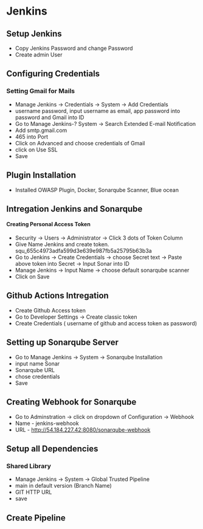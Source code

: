 # Jenkins

## Setup Jenkins

- Copy Jenkins Password and change Password
- Create admin User

## Configuring Credentials

### Setting Gmail for Mails

- Manage Jenkins -> Credentials -> System -> Add Credentials
- username password, input username as email, app password into password and Gmail into ID
- Go to Manage Jenkins-? System -> Search Extended E-mail Notification
- Add smtp.gmail.com
- 465 into Port
- Click on Advanced and choose credentials of Gmail
- click on Use SSL
- Save

## Plugin Installation

- Installed OWASP Plugin, Docker, Sonarqube Scanner, Blue ocean

## Intregation Jenkins and Sonarqube

#### Creating Personal Access Token
- Security -> Users -> Administrator -> Click 3 dots of Token Column
- Give Name Jenkins and create token. squ_655c4973adfa599d3e639e987fb5a25795b63b3a
- Go to Jenkins -> Create Credentials -> choose Secret text -> Paste above token into Secret -> Input Sonar into ID 
- Manage Jenkins -> Input Name -> choose default sonarqube scanner
- Click on Save 

## Github Actions Intregation
- Create Github Access token 
- Go to Developer Settings -> Create classic token
- Create Credentials ( username of github and access token as password)

##  Setting up Sonarqube Server
- Go to Manage Jenkins -> System -> Sonarqube Installation
- input name Sonar
- Sonarqube URL
- chose credentials
- Save 

## Creating Webhook for Sonarqube
- Go to Adminstration -> click on dropdown of Configuration -> Webhook
- Name - jenkins-webhook
- URL - http://54.184.227.42:8080/sonarqube-webhook

## Setup all Dependencies

### Shared Library
- Manage Jenkins -> System -> Global Trusted Pipeline
- main in default version (Branch Name)
-  GIT HTTP URL
- save

## Create Pipeline